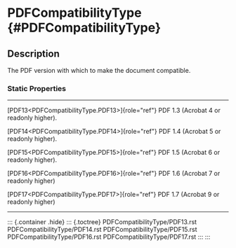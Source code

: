 PDFCompatibilityType {#PDFCompatibilityType}
====================

Description
-----------

The PDF version with which to make the document compatible.

### Static Properties

  --------------------------------------------------- ---------------------------
  [PDF13\<PDFCompatibilityType.PDF13\>]{role="ref"}   PDF 1.3 (Acrobat 4 or
  readonly                                            higher).

  [PDF14\<PDFCompatibilityType.PDF14\>]{role="ref"}   PDF 1.4 (Acrobat 5 or
  readonly                                            higher).

  [PDF15\<PDFCompatibilityType.PDF15\>]{role="ref"}   PDF 1.5 (Acrobat 6 or
  readonly                                            higher).

  [PDF16\<PDFCompatibilityType.PDF16\>]{role="ref"}   PDF 1.6 (Acrobat 7 or
  readonly                                            higher)

  [PDF17\<PDFCompatibilityType.PDF17\>]{role="ref"}   PDF 1.7 (Acrobat 9 or
  readonly                                            higher)
  --------------------------------------------------- ---------------------------

::: {.container .hide}
::: {.toctree}
PDFCompatibilityType/PDF13.rst PDFCompatibilityType/PDF14.rst
PDFCompatibilityType/PDF15.rst PDFCompatibilityType/PDF16.rst
PDFCompatibilityType/PDF17.rst
:::
:::
